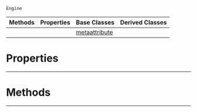  `Engine`

|Methods|Properties|Base Classes|Derived Classes|
|---|---|---|---|
| | |[metaattribute](https://github.com/ZilchEngine/ZilchDocs/blob/master/code_reference/class_reference/metaattribute.md)| |


 #  Properties


---  
 #  Methods


---  
 

 